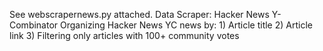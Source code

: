 See webscrapernews.py attached.
Data Scraper: Hacker News Y-Combinator
Organizing Hacker News YC news by: 
    1) Article title 
    2) Article link 
    3) Filtering only articles with 100+ community votes
